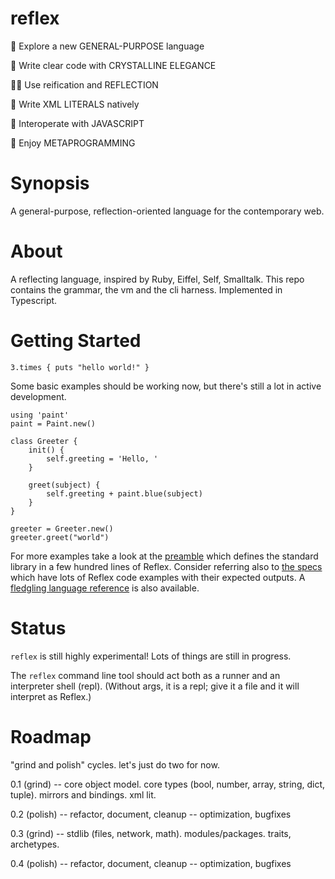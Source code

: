 # reflex

🤖 Explore a new GENERAL-PURPOSE language

💎 Write clear code with CRYSTALLINE ELEGANCE 

🕵🏻‍ Use reification and REFLECTION

🎉 Write XML LITERALS natively

🥂 Interoperate with JAVASCRIPT

🥳 Enjoy METAPROGRAMMING

# Synopsis

A general-purpose, reflection-oriented language for the contemporary web.

# About

A reflecting language, inspired by Ruby, Eiffel, Self, Smalltalk.
This repo contains the grammar, the vm and the cli harness.
Implemented in Typescript.

# Getting Started

```
3.times { puts "hello world!" }
```

Some basic examples should be working now, but there's still a lot in active development.

```
using 'paint'
paint = Paint.new()

class Greeter {
    init() {
        self.greeting = 'Hello, '
    }

    greet(subject) {
        self.greeting + paint.blue(subject)
    }
}

greeter = Greeter.new()
greeter.greet("world")
```

For more examples take a look at the [preamble](src/reflex/lib/Preamble.reflex) which defines the standard library in a few hundred lines of Reflex.
Consider referring also to [the specs](src/reflex/Reflex.spec.ts) which have lots of Reflex code examples with their expected outputs.
A [fledgling language reference](LANGUAGE.md) is also available.

# Status
`reflex` is still highly experimental! Lots of things are still in progress.

The `reflex` command line tool should act both as a runner and an interpreter shell (repl).
(Without args, it is a repl; give it a file and it will interpret as Reflex.)

# Roadmap
"grind and polish" cycles. let's just do two for now.

0.1 (grind) -- core object model. core types (bool, number, array, string, dict, tuple). mirrors and bindings. xml lit.

0.2 (polish) -- refactor, document, cleanup -- optimization, bugfixes

0.3 (grind) -- stdlib (files, network, math). modules/packages. traits, archetypes.

0.4 (polish) -- refactor, document, cleanup -- optimization, bugfixes

